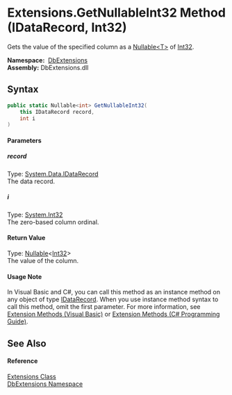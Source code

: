 Extensions.GetNullableInt32 Method (IDataRecord, Int32)
=======================================================
Gets the value of the specified column as a [Nullable&lt;T>][1] of [Int32][2].

  **Namespace:**  [DbExtensions][3]  
  **Assembly:** DbExtensions.dll

Syntax
------

```csharp
public static Nullable<int> GetNullableInt32(
	this IDataRecord record,
	int i
)
```

#### Parameters

##### *record*
Type: [System.Data.IDataRecord][4]  
The data record.

##### *i*
Type: [System.Int32][2]  
The zero-based column ordinal.

#### Return Value
Type: [Nullable][1]&lt;[Int32][2]>  
The value of the column.
#### Usage Note
In Visual Basic and C#, you can call this method as an instance method on any object of type [IDataRecord][4]. When you use instance method syntax to call this method, omit the first parameter. For more information, see [Extension Methods (Visual Basic)][5] or [Extension Methods (C# Programming Guide)][6].

See Also
--------

#### Reference
[Extensions Class][7]  
[DbExtensions Namespace][3]  

[1]: https://docs.microsoft.com/dotnet/api/system.nullable-1
[2]: https://docs.microsoft.com/dotnet/api/system.int32
[3]: ../README.md
[4]: https://docs.microsoft.com/dotnet/api/system.data.idatarecord
[5]: https://docs.microsoft.com/dotnet/visual-basic/programming-guide/language-features/procedures/extension-methods
[6]: https://docs.microsoft.com/dotnet/csharp/programming-guide/classes-and-structs/extension-methods
[7]: README.md